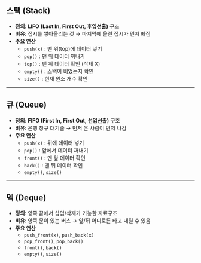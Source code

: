 ## 스택 (Stack)
- **정의**: **LIFO (Last In, First Out, 후입선출)** 구조  
- **비유**: 접시를 쌓아올리는 것 → 마지막에 올린 접시가 먼저 빠짐  
- **주요 연산**
  - `push(x)` : 맨 위(top)에 데이터 넣기
  - `pop()` : 맨 위 데이터 꺼내기
  - `top()` : 맨 위 데이터 확인 (삭제 X)
  - `empty()` : 스택이 비었는지 확인
  - `size()` : 현재 원소 개수 확인

---

## 큐 (Queue)
- **정의**: **FIFO (First In, First Out, 선입선출)** 구조  
- **비유**: 은행 창구 대기줄 → 먼저 온 사람이 먼저 나감  
- **주요 연산**
  - `push(x)` : 뒤에 데이터 넣기
  - `pop()` : 앞에서 데이터 꺼내기
  - `front()` : 맨 앞 데이터 확인
  - `back()` : 맨 뒤 데이터 확인
  - `empty()`, `size()`

---

## 덱 (Deque)
- **정의**: 양쪽 끝에서 삽입/삭제가 가능한 자료구조  
- **비유**: 양쪽 문이 있는 버스 → 앞/뒤 어디로든 타고 내릴 수 있음  
- **주요 연산**
  - `push_front(x)`, `push_back(x)`
  - `pop_front()`, `pop_back()`
  - `front()`, `back()`
  - `empty()`, `size()`